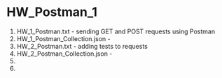 # HW_Postman_1
1) HW_1_Postman.txt - sending GET and POST requests using Postman
2) HW_1_Postman_Collection.json -
3) HW_2_Postman.txt - adding tests to requests
4) HW_2_Postman_Collection.json -
5)
6)
